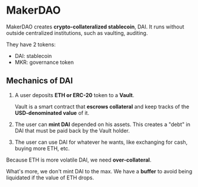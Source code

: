 # MakerDAO

MakerDAO creates **crypto-collateralized stablecoin**, DAI. It runs without outside centralized institutions, such as vaulting, auditing.

They have 2 tokens:

- DAI: stablecoin
- MKR: governance token

## Mechanics of DAI

1. A user deposits **ETH or ERC-20** token to a **Vault**.

   Vault is a smart contract that **escrows collateral** and keep tracks of the **USD-denominated value** of it.

2. The user can **mint DAI** depended on his assets. This creates a "debt" in DAI that must be paid back by the Vault holder.

3. The user can use DAI for whatever he wants, like exchanging for cash, buying more ETH, etc.

Because ETH is more volatile DAI, we need **over-collateral**.

What's more, we don't mint DAI to the max. We have a **buffer** to avoid being liquidated if the value of ETH drops.
